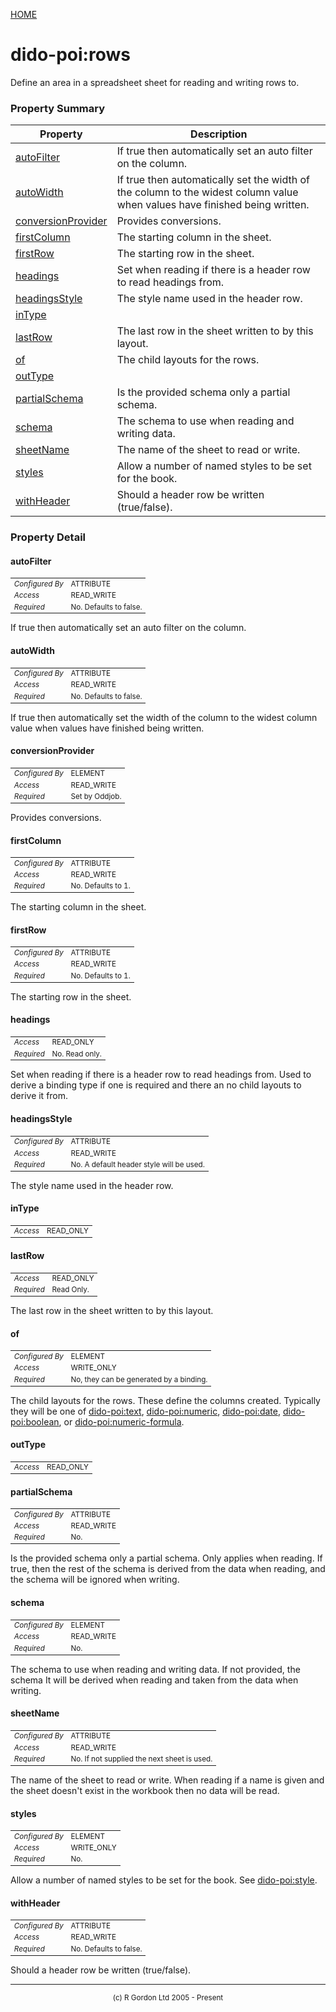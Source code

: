 [HOME](../../../README.md)
# dido-poi:rows

Define an area in a spreadsheet sheet for reading
and writing rows to.

### Property Summary

| Property | Description |
| -------- | ----------- |
| [autoFilter](#propertyautoFilter) | If true then automatically set an auto filter on the column. | 
| [autoWidth](#propertyautoWidth) | If true then automatically set the width of the column to the widest column value when values have finished being written. | 
| [conversionProvider](#propertyconversionProvider) | Provides conversions. | 
| [firstColumn](#propertyfirstColumn) | The starting column in the sheet. | 
| [firstRow](#propertyfirstRow) | The starting row in the sheet. | 
| [headings](#propertyheadings) | Set when reading if there is a header row to read headings from. | 
| [headingsStyle](#propertyheadingsStyle) | The style name used in the header row. | 
| [inType](#propertyinType) |  | 
| [lastRow](#propertylastRow) | The last row in the sheet written to by this layout. | 
| [of](#propertyof) | The child layouts for the rows. | 
| [outType](#propertyoutType) |  | 
| [partialSchema](#propertypartialSchema) | Is the provided schema only a partial schema. | 
| [schema](#propertyschema) | The schema to use when reading and writing data. | 
| [sheetName](#propertysheetName) | The name of the sheet to read or write. | 
| [styles](#propertystyles) | Allow a number of named styles to be set for the book. | 
| [withHeader](#propertywithHeader) | Should a header row be written (true/false). | 


### Property Detail
#### autoFilter <a name="propertyautoFilter"></a>

<table style='font-size:smaller'>
      <tr><td><i>Configured By</i></td><td>ATTRIBUTE</td></tr>
      <tr><td><i>Access</i></td><td>READ_WRITE</td></tr>
      <tr><td><i>Required</i></td><td>No. Defaults to false.</td></tr>
</table>

If true then automatically set an auto filter on
the column.

#### autoWidth <a name="propertyautoWidth"></a>

<table style='font-size:smaller'>
      <tr><td><i>Configured By</i></td><td>ATTRIBUTE</td></tr>
      <tr><td><i>Access</i></td><td>READ_WRITE</td></tr>
      <tr><td><i>Required</i></td><td>No. Defaults to false.</td></tr>
</table>

If true then automatically set the width of the column to the
widest column value when values have finished being written.

#### conversionProvider <a name="propertyconversionProvider"></a>

<table style='font-size:smaller'>
      <tr><td><i>Configured By</i></td><td>ELEMENT</td></tr>
      <tr><td><i>Access</i></td><td>READ_WRITE</td></tr>
      <tr><td><i>Required</i></td><td>Set by Oddjob.</td></tr>
</table>

Provides conversions.

#### firstColumn <a name="propertyfirstColumn"></a>

<table style='font-size:smaller'>
      <tr><td><i>Configured By</i></td><td>ATTRIBUTE</td></tr>
      <tr><td><i>Access</i></td><td>READ_WRITE</td></tr>
      <tr><td><i>Required</i></td><td>No. Defaults to 1.</td></tr>
</table>

The starting column in the sheet.

#### firstRow <a name="propertyfirstRow"></a>

<table style='font-size:smaller'>
      <tr><td><i>Configured By</i></td><td>ATTRIBUTE</td></tr>
      <tr><td><i>Access</i></td><td>READ_WRITE</td></tr>
      <tr><td><i>Required</i></td><td>No. Defaults to 1.</td></tr>
</table>

The starting row in the sheet.

#### headings <a name="propertyheadings"></a>

<table style='font-size:smaller'>
      <tr><td><i>Access</i></td><td>READ_ONLY</td></tr>
      <tr><td><i>Required</i></td><td>No. Read only.</td></tr>
</table>

Set when reading if there is a header row to
read headings from. Used to derive a binding type if one is required
and there an no child layouts to derive it from.

#### headingsStyle <a name="propertyheadingsStyle"></a>

<table style='font-size:smaller'>
      <tr><td><i>Configured By</i></td><td>ATTRIBUTE</td></tr>
      <tr><td><i>Access</i></td><td>READ_WRITE</td></tr>
      <tr><td><i>Required</i></td><td>No. A default header style will be used.</td></tr>
</table>

The style name used in the header row.

#### inType <a name="propertyinType"></a>

<table style='font-size:smaller'>
      <tr><td><i>Access</i></td><td>READ_ONLY</td></tr>
</table>



#### lastRow <a name="propertylastRow"></a>

<table style='font-size:smaller'>
      <tr><td><i>Access</i></td><td>READ_ONLY</td></tr>
      <tr><td><i>Required</i></td><td>Read Only.</td></tr>
</table>

The last row in the sheet written to by this
layout.

#### of <a name="propertyof"></a>

<table style='font-size:smaller'>
      <tr><td><i>Configured By</i></td><td>ELEMENT</td></tr>
      <tr><td><i>Access</i></td><td>WRITE_ONLY</td></tr>
      <tr><td><i>Required</i></td><td>No, they can be generated by a binding.</td></tr>
</table>

The child layouts for the rows. These define
the columns created. Typically they will be one of [dido-poi:text](../../../dido/poi/layouts/TextCell.md),
[dido-poi:numeric](../../../dido/poi/layouts/NumericCell.md), [dido-poi:date](../../../dido/poi/layouts/DateCell.md), [dido-poi:boolean](../../../dido/poi/layouts/BooleanCell.md),
or [dido-poi:numeric-formula](../../../dido/poi/layouts/NumericFormulaCell.md).

#### outType <a name="propertyoutType"></a>

<table style='font-size:smaller'>
      <tr><td><i>Access</i></td><td>READ_ONLY</td></tr>
</table>



#### partialSchema <a name="propertypartialSchema"></a>

<table style='font-size:smaller'>
      <tr><td><i>Configured By</i></td><td>ATTRIBUTE</td></tr>
      <tr><td><i>Access</i></td><td>READ_WRITE</td></tr>
      <tr><td><i>Required</i></td><td>No.</td></tr>
</table>

Is the provided schema only a partial schema.
Only applies when reading. If true, then the rest of the schema is derived from the data when reading,
and the schema will be ignored when writing.

#### schema <a name="propertyschema"></a>

<table style='font-size:smaller'>
      <tr><td><i>Configured By</i></td><td>ELEMENT</td></tr>
      <tr><td><i>Access</i></td><td>READ_WRITE</td></tr>
      <tr><td><i>Required</i></td><td>No.</td></tr>
</table>

The schema to use when reading and writing data.
If not provided, the schema It will be derived when reading and taken from the data when writing.

#### sheetName <a name="propertysheetName"></a>

<table style='font-size:smaller'>
      <tr><td><i>Configured By</i></td><td>ATTRIBUTE</td></tr>
      <tr><td><i>Access</i></td><td>READ_WRITE</td></tr>
      <tr><td><i>Required</i></td><td>No. If not supplied the next sheet is used.</td></tr>
</table>

The name of the sheet to read or write. When
reading if a name is given and the sheet doesn't exist in the
workbook then no data will be read.

#### styles <a name="propertystyles"></a>

<table style='font-size:smaller'>
      <tr><td><i>Configured By</i></td><td>ELEMENT</td></tr>
      <tr><td><i>Access</i></td><td>WRITE_ONLY</td></tr>
      <tr><td><i>Required</i></td><td>No.</td></tr>
</table>

Allow a number of named styles to be set for
the book. See [dido-poi:style](../../../dido/poi/style/StyleBean.md).

#### withHeader <a name="propertywithHeader"></a>

<table style='font-size:smaller'>
      <tr><td><i>Configured By</i></td><td>ATTRIBUTE</td></tr>
      <tr><td><i>Access</i></td><td>READ_WRITE</td></tr>
      <tr><td><i>Required</i></td><td>No. Defaults to false.</td></tr>
</table>

Should a header row be written (true/false).


-----------------------

<div style='font-size: smaller; text-align: center;'>(c) R Gordon Ltd 2005 - Present</div>
